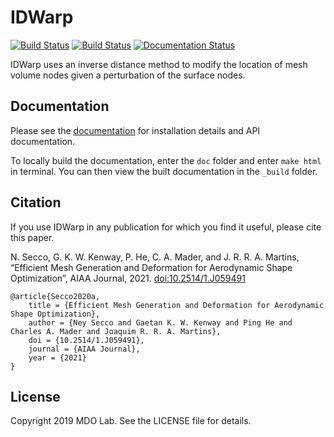 
# IDWarp
[![Build Status](https://dev.azure.com/mdolab/Public/_apis/build/status/mdolab.idwarp?repoName=mdolab%2Fidwarp&branchName=master)](https://dev.azure.com/mdolab/Public/_build/latest?definitionId=10&repoName=mdolab%2Fidwarp&branchName=master)
[![Build Status](https://travis-ci.com/mdolab/idwarp.svg?branch=master)](https://travis-ci.com/mdolab/idwarp)
[![Documentation Status](https://readthedocs.com/projects/mdolab-idwarp/badge/?version=latest)](https://mdolab-idwarp.readthedocs-hosted.com/en/latest/?badge=latest)


IDWarp uses an inverse distance method to modify the location of mesh volume nodes given a perturbation of the surface nodes.

## Documentation

Please see the [documentation](https://mdolab-idwarp.readthedocs-hosted.com/en/latest/) for installation details and API documentation.

To locally build the documentation, enter the `doc` folder and enter `make html` in terminal.
You can then view the built documentation in the `_build` folder.


## Citation

If you use IDWarp in any publication for which you find it useful, please cite this paper.

N. Secco, G. K. W. Kenway, P. He, C. A. Mader, and J. R. R. A. Martins, “Efficient Mesh Generation and Deformation for Aerodynamic Shape Optimization”, AIAA Journal, 2021. [doi:10.2514/1.J059491](https://doi.org/10.2514/1.J059491)

```
@article{Secco2020a,
    title = {Efficient Mesh Generation and Deformation for Aerodynamic Shape Optimization},
    author = {Ney Secco and Gaetan K. W. Kenway and Ping He and Charles A. Mader and Joaquim R. R. A. Martins},
    doi = {10.2514/1.J059491},
    journal = {AIAA Journal},
    year = {2021}
}
```

## License
Copyright 2019 MDO Lab. See the LICENSE file for details.
